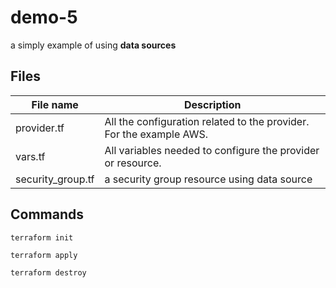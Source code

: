 # demo-5
a simply example of using **data sources**

## Files 
|File name| Description|
|---|---|
|provider.tf| All the configuration related to the provider. For the example AWS.|
|vars.tf|All variables needed to configure the provider or resource.|
|security_group.tf|a security group resource using data source|

## Commands
```
terraform init
```
```
terraform apply
```
```
terraform destroy
```